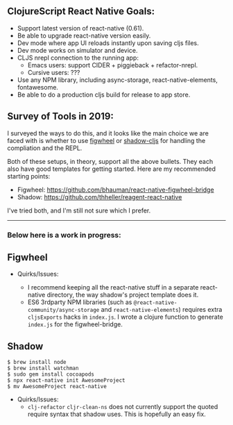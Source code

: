 
## ClojureScript React Native Goals:

* Support latest version of react-native (0.61).
* Be able to upgrade react-native version easily.
* Dev mode where app UI reloads instantly upon saving cljs files.
* Dev mode works on simulator and device.
* CLJS nrepl connection to the running app:
   * Emacs users: support CIDER + piggieback + refactor-nrepl.
   * Cursive users: ???
* Use any NPM library, including async-storage, react-native-elements, fontawesome.
* Be able to do a production cljs build for release to app store.

## Survey of Tools in 2019:

I surveyed the ways to do this, and it looks like the main choice we are faced with
is whether to use [figwheel](https://figwheel.org/) or
[shadow-cljs](http://shadow-cljs.org/) for handling the compliation and the REPL.

Both of these setups, in theory, support all the above bullets. They each also have
good templates for getting started.  Here are my recommended starting points:

* Figwheel: https://github.com/bhauman/react-native-figwheel-bridge
* Shadow: https://github.com/thheller/reagent-react-native

I've tried both, and I'm still not sure which I prefer.


---
### Below here is a work in progress:

## Figwheel

* Quirks/Issues:

  * I recommend keeping all the react-native stuff in a separate react-native
directory, the way shadow's project template does it.
  * ES6 3rdparty NPM libraries (such as `@react-native-community/async-storage` and
    `react-native-elements`) requires extra `cljsExports` hacks in `index.js`. I
    wrote a clojure function to generate `index.js` for the figwheel-bridge.

## Shadow

```
$ brew install node
$ brew install watchman
$ sudo gem install cocoapods
$ npx react-native init AwesomeProject
$ mv AwesomeProject react-native
```

* Quirks/Issues:
  * `clj-refactor` `cljr-clean-ns` does not currently support the quoted require
    syntax that shadow uses. This is hopefully an easy fix.
